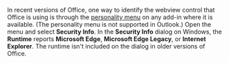 In recent versions of Office, one way to identify the webview control that Office is using is through the [personality menu](../design/task-pane-add-ins.md#personality-menu) on any add-in where it is available. (The personality menu is not supported in Outlook.) Open the menu and select **Security Info**. In the **Security Info** dialog on Windows, the **Runtime** reports **Microsoft Edge**, **Microsoft Edge Legacy**, or **Internet Explorer**. The runtime isn't included on the dialog in older versions of Office. 
